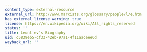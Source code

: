 ```yaml
---
content_type: external-resource
external_url: http://www.marxists.org/glossary/people/l/e.htm
has_external_license_warning: true
license: https://en.wikipedia.org/wiki/All_rights_reserved
status: ''
title: Leont'ev's Biography
uid: c5839eb5-cf33-42eb-97a1-4f11aaceee6d
wayback_url: ''
---
```

